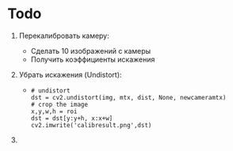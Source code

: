 

# Todo

1. Перекалибровать камеру:
   
   - Сделать 10 изображений с камеры
   - Получить коэффициенты искажения

2. Убрать искажения (Undistort):
   
   - 
       ```
      # undistort
      dst = cv2.undistort(img, mtx, dist, None, newcameramtx)
      # crop the image
      x,y,w,h = roi
      dst = dst[y:y+h, x:x+w]
      cv2.imwrite('calibresult.png',dst)
       ```

3. 